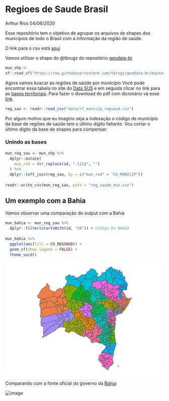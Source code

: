 Regioes de Saude Brasil
================
Arthur Rios
04/06/2020

Esse repositório tem o objetivo de agrupar os arquivos de shapes dos
municípios de todo o Brasil com a informação da região de saúde.

O link para o csv está
[aqui](https://raw.githubusercontent.com/arzevedo/Regioes-de-Saude-Brasil/master/reg_saude_mun.csv)

Vamos utilizar o shape do @tbrugz do repositório
[geodata-br](https://github.com/tbrugz/geodata-br)

``` r
mun_shp <-
sf::read_sf("https://raw.githubusercontent.com/tbrugz/geodata-br/master/geojson/geojs-100-mun.json")
```

Agora vamos buscar as regiões de saúde por município Você pode encontrar
essa tabela no site do [Data
SUS](http://www2.datasus.gov.br/DATASUS/index.php?area=060206) e em
seguida clicar no link para as [bases
territoriais](ftp://ftp.datasus.gov.br/territorio/tabelas). Para fazer o
download do pdf com dicionário vá esse
[link](ftp://ftp.datasus.gov.br/territorio/doc/bases_territoriais.pdf).

``` r
reg_sau <- readr::read_csv("data/rl_municip_regsaud.csv")
```

Por algum motivo que eu imagino seja a indexação o código de município
da base de regiões de saúde tem o último dígito faltante. Vou cortar o
último dígito da base de shapes para compensar.

### Unindo as bases

``` r
mun_reg_sau <- mun_shp %>% 
  dplyr::mutate(
    mun_red = str_replace(id, ".{1}$", "")
  ) %>% 
  dplyr::left_join(reg_sau, by = c("mun_red" = "CO_MUNICIP"))

readr::write_csv(mun_reg_sau, path = "reg_saude_mun.csv")
```

## Um exemplo com a Bahia

Vamos observar uma comparação do output com a Bahia

``` r
mun_bahia <- mun_reg_sau %>% 
  dplyr::filter(startsWith(id, "29")) # Código Da BAHIA

mun_bahia %>% 
  ggplot(aes(fill = CO_REGSAUD)) +
  geom_sf(show.legend = FALSE) +
  theme_void()
```

![](README_files/figure-gfm/exemplo-1.png)<!-- -->

Comparando com a fonte oficial do governo da
[Bahia](http://www1.saude.ba.gov.br/mapa_bahia/indexch.asp):

![image](https://user-images.githubusercontent.com/36868624/83819649-cc40d300-a6a0-11ea-911e-536cc685965b.png)

